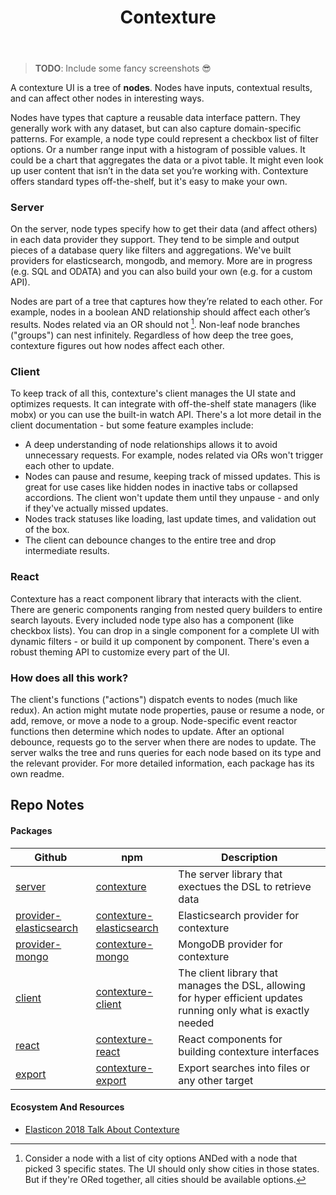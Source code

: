 ﻿---
title: Contexture
description: A toolkit for building data interfaces
hero:
  tagline: A toolkit for building data interfaces
---

> **TODO**: Include some fancy screenshots 😎

A contexture UI is a tree of **nodes**. Nodes have inputs, contextual results, and can affect other nodes in interesting ways.

Nodes have types that capture a reusable data interface pattern. They generally work with any dataset, but can also capture domain-specific patterns. For example, a node type could represent a checkbox list of filter options. Or a number range input with a histogram of possible values. It could be a chart that aggregates the data or a pivot table. It might even look up user content that isn’t in the data set you’re working with. Contexture offers standard types off-the-shelf, but it's easy to make your own.

### Server

On the server, node types specify how to get their data (and affect others) in each data provider they support. They tend to be simple and output pieces of a database query like filters and aggregations. We've built providers for elasticsearch, mongodb, and memory. More are in progress (e.g. SQL and ODATA) and you can also build your own (e.g. for a custom API).

Nodes are part of a tree that captures how they’re related to each other. For example, nodes in a boolean AND relationship should affect each other’s results. Nodes related via an OR should not [^bool-example]. Non-leaf node branches ("groups") can nest infinitely. Regardless of how deep the tree goes, contexture figures out how nodes affect each other.

[^bool-example]: Consider a node with a list of city options ANDed with a node that picked 3 specific states. The UI should only show cities in those states. But if they're ORed together, all cities should be available options.

### Client

To keep track of all this, contexture's client manages the UI state and optimizes requests. It can integrate with off-the-shelf state managers (like mobx) or you can use the built-in watch API. There's a lot more detail in the client documentation - but some feature examples include:

- A deep understanding of node relationships allows it to avoid unnecessary requests. For example, nodes related via ORs won't trigger each other to update.
- Nodes can pause and resume, keeping track of missed updates. This is great for use cases like hidden nodes in inactive tabs or collapsed accordions. The client won't update them until they unpause - and only if they've actually missed updates.
- Nodes track statuses like loading, last update times, and validation out of the box.
- The client can debounce changes to the entire tree and drop intermediate results.

### React

Contexture has a react component library that interacts with the client. There are generic components ranging from nested query builders to entire search layouts. Every included node type also has a component (like checkbox lists). You can drop in a single component for a complete UI with dynamic filters - or build it up component by component. There's even a robust theming API to customize every part of the UI.

### How does all this work?

The client's functions ("actions") dispatch events to nodes (much like redux). An action might mutate node properties, pause or resume a node, or add, remove, or move a node to a group. Node-specific event reactor functions then determine which nodes to update. After an optional debounce, requests go to the server when there are nodes to update. The server walks the tree and runs queries for each node based on its type and the relevant provider. For more detailed information, each package has its own readme.

## Repo Notes

#### Packages

| Github                                                      | npm                                                                                | Description                                                                                                       |
| ----------------------------------------------------------- | ---------------------------------------------------------------------------------- | ----------------------------------------------------------------------------------------------------------------- |
| [server](./packages/server)                                 | [contexture](https://www.npmjs.com/package/contexture-elasticsearch)               | The server library that exectues the DSL to retrieve data                                                         |
| [provider-elasticsearch](./packages/provider-elasticsearch) | [contexture-elasticsearch](https://www.npmjs.com/package/contexture-elasticsearch) | Elasticsearch provider for contexture                                                                             |
| [provider-mongo](./packages/provider-mongo)                 | [contexture-mongo](https://www.npmjs.com/package/contexture-mongo)                 | MongoDB provider for contexture                                                                                   |
| [client](./packages/client)                                 | [contexture-client](https://www.npmjs.com/package/contexture-client)               | The client library that manages the DSL, allowing for hyper efficient updates running only what is exactly needed |
| [react](./packages/react)                                   | [contexture-react](https://www.npmjs.com/package/contexture-react)                 | React components for building contexture interfaces                                                               |
| [export](./packages/export)                                 | [contexture-export](https://www.npmjs.com/package/contexture-export)               | Export searches into files or any other target                                                                    |

#### Ecosystem And Resources

- [Elasticon 2018 Talk About Contexture](http://github.com/smartprocure/contexture-ec18-talk)
